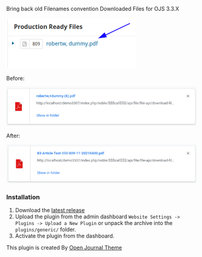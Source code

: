 Bring back old Filenames convention Downloaded Files for OJS 3.3.X

![content](/images/2021-07-22_14-58.png)

Before:

![content](/images/2021-07-22_14-58_1.png)


After:

![content](/images/2021-07-22_14-59.png)


### Installation
1. Download the [latest release](https://github.com/openjournalteam/ojtFileDownload/releases)
2. Upload the plugin from the admin dashboard `Website Settings -> Plugins -> Upload a New Plugin` or unpack the archive into the `plugins/generic/` folder.
3. Activate the plugin from the dashboard.

This plugin is created By [Open Journal Theme](openjournaltheme.com)
